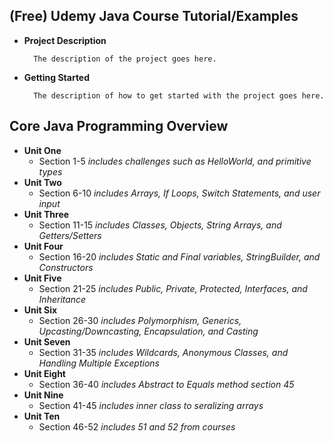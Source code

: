 ## (Free) Udemy Java Course Tutorial/Examples

- **Project Description**

		The description of the project goes here.

- **Getting Started**

		The description of how to get started with the project goes here.

## Core Java Programming Overview

- **Unit One**
	- Section 1-5 *includes challenges such as HelloWorld, and primitive types*
- **Unit Two**
	- Section 6-10 *includes Arrays, If Loops, Switch Statements, and user input*
- **Unit Three**
	- Section 11-15 *includes Classes, Objects, String Arrays, and Getters/Setters*
- **Unit Four**
	- Section 16-20 *includes Static and Final variables, StringBuilder, and Constructors*
- **Unit Five**
	- Section 21-25 *includes Public, Private, Protected, Interfaces, and Inheritance*
- **Unit Six**
	- Section 26-30 *includes Polymorphism, Generics, Upcasting/Downcasting, Encapsulation, and Casting*
- **Unit Seven**
	- Section 31-35 *includes Wildcards, Anonymous Classes, and Handling Multiple Exceptions*
- **Unit Eight**
	- Section 36-40 *includes Abstract to Equals method section 45*
- **Unit Nine**
	- Section 41-45 *includes inner class to seralizing arrays*
- **Unit Ten**
	- Section 46-52 *includes 51 and 52 from courses*








